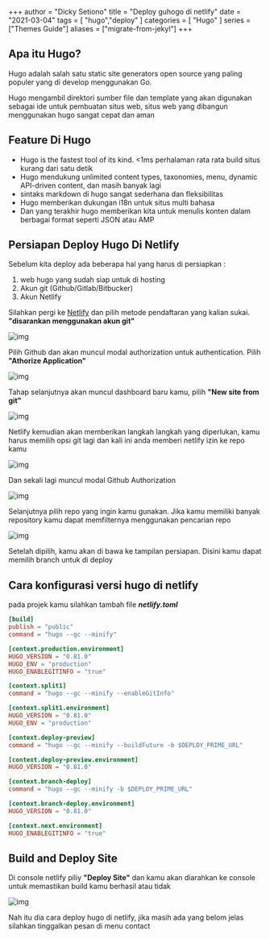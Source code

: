 +++
author = "Dicky Setiono"
title = "Deploy guhogo di netlify"
date = "2021-03-04"
tags = [ "hugo","deploy" ]
categories = [ "Hugo" ]
series = ["Themes Guide"] 
aliases = ["migrate-from-jekyl"]
+++

## Apa itu Hugo?
Hugo adalah salah satu static site generators open source yang paling populer yang di develop menggunakan Go.

Hugo mengambil direktori sumber file dan template yang akan digunakan sebagai ide untuk pembuatan situs web, situs web yang dibangun menggunakan hugo sangat cepat dan aman 

## Feature Di Hugo

* Hugo is the fastest tool of its kind. <1ms perhalaman rata rata build situs kurang dari satu detik
* Hugo mendukung unlimited content types, taxonomies, menu, dynamic API-driven content, dan masih banyak lagi
* sintaks markdown di hugo sangat sederhana dan fleksibilitas
* Hugo memberikan dukungan i18n untuk situs multi bahasa
* Dan yang terakhir hugo memberikan kita untuk menulis konten dalam berbagai format seperti JSON atau AMP

## Persiapan Deploy Hugo Di Netlify

Sebelum kita deploy ada beberapa hal yang harus di persiapkan : 

1. web hugo yang sudah siap untuk di hosting
2. Akun git (Github/Gitlab/Bitbucker)
3. Akun Netlify

Silahkan pergi ke [Netlify](https://app.netlify.com/) dan pilih metode pendaftaran yang kalian sukai. __"disarankan menggunakan akun git"__ 

![img](https://d33wubrfki0l68.cloudfront.net/0e9f9cefe968382536d4e4baa66e49945ad2694c/e20ef/images/hosting-and-deployment/hosting-on-netlify/netlify-signup.jpg)

Pilih Github dan akan muncul modal authorization untuk authentication. Pilih __"Athorize Application"__

![img](https://d33wubrfki0l68.cloudfront.net/66276caf9e5deee836ba60fab50f78f6074e3ca0/0cc43/images/hosting-and-deployment/hosting-on-netlify/netlify-first-authorize.jpg)

Tahap selanjutnya akan muncul dashboard baru kamu, pilih __"New site from git"__

![img](https://d33wubrfki0l68.cloudfront.net/1a92de85be074abc024967fa7088c8b719c32466/f7496/images/hosting-and-deployment/hosting-on-netlify/netlify-add-new-site.jpg)

Netlify kemudian akan memberikan langkah langkah yang diperlukan, kamu harus memilih opsi git lagi dan kali ini anda memberi netlify izin ke repo kamu

![img](https://d33wubrfki0l68.cloudfront.net/742c7be22b24a5df82a39f7cd259a04a7abdd150/db696/images/hosting-and-deployment/hosting-on-netlify/netlify-create-new-site-step-1.jpg)

Dan sekali lagi muncul modal Github Authorization

![img](https://d33wubrfki0l68.cloudfront.net/dd85bd12e419baeb7ef56e45c43235d2004ce341/77531/images/hosting-and-deployment/hosting-on-netlify/netlify-authorize-added-permissions.jpg)

Selanjutnya pilih repo yang ingin kamu gunakan. Jika kamu memiliki banyak repository kamu dapat memfilternya menggunakan pencarian repo

![img](https://d33wubrfki0l68.cloudfront.net/188f9bfa9eb4997757414ec0ac1979d7111c9741/8f7a6/images/hosting-and-deployment/hosting-on-netlify/netlify-create-new-site-step-2.jpg)

Setelah dipilih, kamu akan di bawa ke tampilan persiapan. Disini kamu dapat memilih branch untuk di deploy

## Cara konfigurasi versi hugo di netlify

pada projek kamu silahkan tambah file __*netlify.toml*__

```toml
[build]
publish = "public"
command = "hugo --gc --minify"

[context.production.environment]
HUGO_VERSION = "0.81.0"
HUGO_ENV = "production"
HUGO_ENABLEGITINFO = "true"

[context.split1]
command = "hugo --gc --minify --enableGitInfo"

[context.split1.environment]
HUGO_VERSION = "0.81.0"
HUGO_ENV = "production"

[context.deploy-preview]
command = "hugo --gc --minify --buildFuture -b $DEPLOY_PRIME_URL"

[context.deploy-preview.environment]
HUGO_VERSION = "0.81.0"

[context.branch-deploy]
command = "hugo --gc --minify -b $DEPLOY_PRIME_URL"

[context.branch-deploy.environment]
HUGO_VERSION = "0.81.0"

[context.next.environment]
HUGO_ENABLEGITINFO = "true"
```
## Build and Deploy Site

Di console netlify piliy __"Deploy Site"__ dan kamu akan diarahkan ke console untuk memastikan build kamu berhasil atau tidak

![img](https://d33wubrfki0l68.cloudfront.net/a9f55d92792a554cb775cd0d10eddf445338b83a/0a424/images/hosting-and-deployment/hosting-on-netlify/netlify-deploying-site.gif)

Nah itu dia cara deploy hugo di netlify, jika masih ada yang belom jelas silahkan tinggalkan pesan di menu contact

